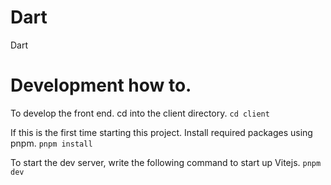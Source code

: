 # Dart
Dart


# Development how to.
To develop the front end. cd into the client directory.
`cd client`

If this is the first time starting this project. Install required packages using pnpm.
`pnpm install`

To start the dev server, write the following command to start up Vitejs.
`pnpm dev`
